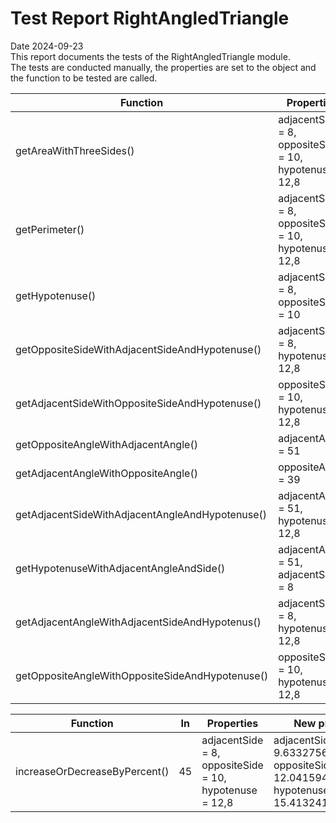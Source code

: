 # Test Report RightAngledTriangle
Date 2024-09-23  
This report documents the tests of the RightAngledTriangle module.  
The tests are conducted manually, the properties are set to the object and the function to be tested are called.  

| Function | Properties | Expected Result | Result | Status |
|----------|------------|-----------------|--------|--------|
| getAreaWithThreeSides()| adjacentSide = 8, oppositeSide = 10, hypotenuse = 12,8 | 39.999979999995 | 39.999979999995 | Passed |
| getPerimeter() | adjacentSide = 8, oppositeSide = 10, hypotenuse = 12,8 | 30.8 | 30.8 | Passed |
| getHypotenuse() | adjacentSide = 8, oppositeSide = 10 | 12.806248474865697 | 12.806248474865697 | Passed |
| getOppositeSideWithAdjacentSideAndHypotenuse() | adjacentSide = 8, hypotenuse = 12,8 | 9.991996797437439 | 9.991996797437439 | Passed |
| getAdjacentSideWithOppositeSideAndHypotenuse() | oppositeSide = 10, hypotenuse = 12,8 | 7.989993742175273 | 7.989993742175273 | Passed |
| getOppositeAngleWithAdjacentAngle() | adjacentAngle = 51 | 39 | 39 | Passed |
| getAdjacentAngleWithOppositeAngle() | oppositeAngle = 39 | 51 | 51 | Passed |
| getAdjacentSideWithAdjacentAngleAndHypotenuse() | adjacentAngle = 51, hypotenuse = 12,8 | 8.05530100543792 | 8.05530100543792 | Passed |
| getHypotenuseWithAdjacentAngleAndSide() | adjacentAngle = 51, adjacentSide = 8 | 12.712125832525995 | 12.712125832525995 | Passed |
| getAdjacentAngleWithAdjacentSideAndHypotenus()| adjacentSide = 8, hypotenuse = 12,8 | 51.31781254651057 | 51.31781254651057 | Passed |
| getOppositeAngleWithOppositeSideAndHypotenuse() | oppositeSide = 10, hypotenuse = 12,8 | 51.37516712694704 | 51.37516712694704 | Passed |
  
| Function | In | Properties | New properties | Status |
|----------|----|------------|----------------|--------|
| increaseOrDecreaseByPercent() | 45 |  adjacentSide = 8, oppositeSide = 10, hypotenuse = 12,8 | adjacentSide = 9.633275663033837, oppositeSide = 12.041594578792296, hypotenuse = 15.41324106085414 | Passed | 